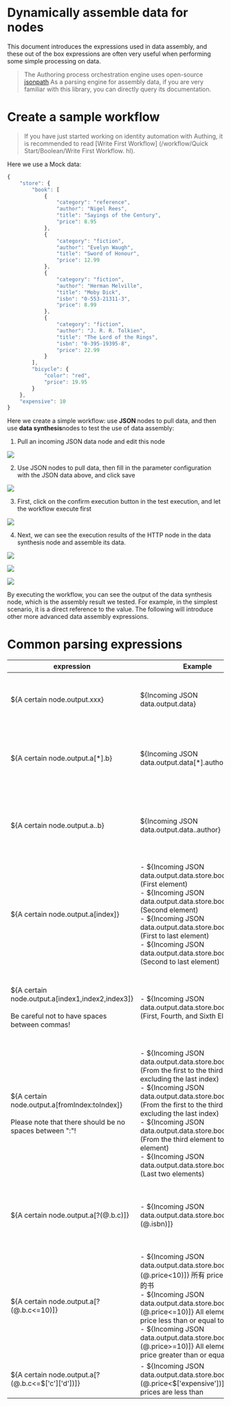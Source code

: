 # Dynamically assemble data for nodes

This document introduces the expressions used in data assembly, and these out of the box expressions are often very useful when performing some simple processing on data.

> The Authoring process orchestration engine uses open-source [jsonpath](https://github.com/json-path/JsonPath) As a parsing engine for assembly data, if you are very familiar with this library, you can directly query its documentation.

# Create a sample workflow

>If you have just started working on identity automation with Authing, it is recommended to read [Write First Workflow] (/workflow/Quick Start/Boolean/Write First Workflow. hl).

Here we use a Mock data:

```typescript
{
    "store": {
        "book": [
            {
                "category": "reference",
                "author": "Nigel Rees",
                "title": "Sayings of the Century",
                "price": 8.95
            },
            {
                "category": "fiction",
                "author": "Evelyn Waugh",
                "title": "Sword of Honour",
                "price": 12.99
            },
            {
                "category": "fiction",
                "author": "Herman Melville",
                "title": "Moby Dick",
                "isbn": "0-553-21311-3",
                "price": 8.99
            },
            {
                "category": "fiction",
                "author": "J. R. R. Tolkien",
                "title": "The Lord of the Rings",
                "isbn": "0-395-19395-8",
                "price": 22.99
            }
        ],
        "bicycle": {
            "color": "red",
            "price": 19.95
        }
    },
    "expensive": 10
}
```

Here we create a simple workflow: use <strong> JSON </strong> nodes to pull data, and then use <strong> data synthesis</strong>nodes to test the use of data assembly:

1) Pull an incoming JSON data node and edit this node

![](../static/R1ebbHXTHoKKkvxnSXlcsjBEnn7.png)

2) Use JSON nodes to pull data, then fill in the parameter configuration with the JSON data above, and click save

![](../static/TBRlbSXSpoQl2SxLWUscefJ7n6d.png)

3) First, click on the confirm execution button in the test execution, and let the workflow execute first

![](../static/FWqtbzJ1yo083txT0YKcBqTsnKg.png)

4) Next, we can see the execution results of the HTTP node in the data synthesis node and assemble its data.

![](../static/SaFWbHqp8oOEuUxrkS6cg1pNnDc.png)

![](../static/YjXpbFTiIoHPYmxK0ePcEmsLnSb.png)

![](../static/XZDHb2DT8oGh28xkY4kcEISWnod.png)

By executing the workflow, you can see the output of the data synthesis node, which is the assembly result we tested. For example, in the simplest scenario, it is a direct reference to the value. The following will introduce other more advanced data assembly expressions.

# Common parsing expressions

| expression                                                                       | Example                                                                                                                                                                                                                                                                                                                                            | meaning                                                            |
| ---------------------------------------------------------------------------- | ----------------------------------------------------------------------------------------------------------------------------------------------------------------------------------------------------------------------------------------------------------------------------------------------------------------------------------------------- | --------------------------------------------------------------- |
| ${A certain node.output.xxx}                                                       | ${Incoming JSON data.output.data}                                                                                                                                                                                                                                                                                                                   | The most common way is to directly apply values                                          |
| ${A certain node.output.a[*].b}                                                    | ${Incoming JSON data.output.data[*].author}                                                                                                                                                                                                                                                                                                         | Extract the b field of all elements in list a and convert it into an array                      |
| ${A certain node.output.a..b}                                                      | ${Incoming JSON data.output.data..author}                                                                                                                                                                                                                                                                                                           | Extract the b field of all elements under object a and convert it into an array                      |
| ${A certain node.output.a[index]}                                                  | - ${Incoming JSON data.output.data.store.book[0]} (First element) <br/>- ${Incoming JSON data.output.data.store.book[1]} (Second element) <br/>- ${Incoming JSON data.output.data.store.book[-1]} (First to last element)<br/>- ${Incoming JSON data.output.data.store.book[-2]} (Second to last element)                                                                          | Get an element of an index in an array (index starts from 0)                         |
| ${A certain node.output.a[index1,index2,index3]}<br/><br/>Be careful not to have spaces between commas! | - ${Incoming JSON data.output.data.store.book[0,3,5]} (First, Fourth, and Sixth Elements)                                                                                                                                                                                                                                                                    | Batch retrieve elements of certain indices in an array (indices starting from 0)                     |
| ${A certain node.output.a[fromIndex:toIndex]}<br/><br/>Please note that there should be no spaces between ":"!   | - ${Incoming JSON data.output.data.store.book[0:3]} (From the first to the third element, excluding the last index) <br/>- ${Incoming JSON data.output.data.store.book[:3]} (From the first to the third element, excluding the last index)<br/>- ${Incoming JSON data.output.data.store.book[2:]} (From the third element to the last element) <br/>- ${Incoming JSON data.output.data.store.book[-2:]} (Last two elements) | Get all elements of the array from the beginning index to the introduction index, excluding the value of toIndex index index |
| ${A certain node.output.a[?(@.b.c)]}                                               | - ${Incoming JSON data.output.data.store.book[?(@.isbn)]}                                                                                                                                                                                                                                                                                           | Filter elements that exist in a certain field (nested support) in array data                    |
| ${A certain node.output.a[?(@.b.c<=10)]}                                           | - ${Incoming JSON data.output.data.store.book[?(@.price<10)]} 所有 price 小于 10 的书<br/>- ${Incoming JSON data.output.data.store.book[?(@.price<=10)]} All elements with price less than or equal to 10<br/>- ${Incoming JSON data.output.data.store.book[?(@.price>=10)]} All elements with price greater than or equal to 10                                                                   | Filter data in an array based on certain conditions                                    |
| ${A certain node.output.a[?(@.b.c<=$['c']['d'])]}                                    | - ${Incoming JSON data.output.data.store.book[?(@.price<$['expensive'])]} All prices are less than                                                                                                                                                                                                                                                             |                                                                 |
